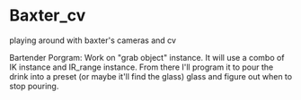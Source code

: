# Baxter_cv
playing around with baxter's cameras and cv

Bartender Porgram:
Work on "grab object" instance. It will use a combo of IK instance and IR_range instance. From there I'll program it to pour the drink into a preset (or maybe it'll find the glass) glass and figure out when to stop pouring. 
